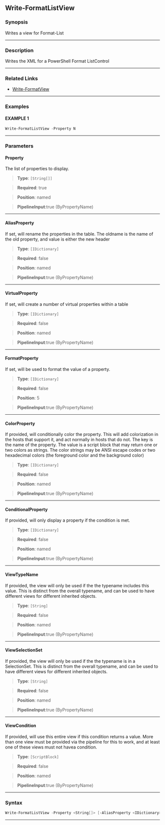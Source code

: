 
Write-FormatListView
--------------------
### Synopsis
Writes a view for Format-List

---
### Description

Writes the XML for a PowerShell Format ListControl

---
### Related Links
* [Write-FormatView](Write-FormatView.md)



---
### Examples
#### EXAMPLE 1
```PowerShell
Write-FormatListView -Property N
```

---
### Parameters
#### **Property**

The list of properties to display.



> **Type**: ```[String[]]```

> **Required**: true

> **Position**: named

> **PipelineInput**:true (ByPropertyName)



---
#### **AliasProperty**

If set, will rename the properties in the table.
The oldname is the name of the old property, and value is either the new header



> **Type**: ```[IDictionary]```

> **Required**: false

> **Position**: named

> **PipelineInput**:true (ByPropertyName)



---
#### **VirtualProperty**

If set, will create a number of virtual properties within a table



> **Type**: ```[IDictionary]```

> **Required**: false

> **Position**: named

> **PipelineInput**:true (ByPropertyName)



---
#### **FormatProperty**

If set, will be used to format the value of a property.



> **Type**: ```[IDictionary]```

> **Required**: false

> **Position**: 5

> **PipelineInput**:true (ByPropertyName)



---
#### **ColorProperty**

If provided, will conditionally color the property.
This will add colorization in the hosts that support it, and act normally in hosts that do not.
The key is the name of the property.  The value is a script block that may return one or two colors as strings.
The color strings may be ANSI escape codes or two hexadecimal colors (the foreground color and the background color)



> **Type**: ```[IDictionary]```

> **Required**: false

> **Position**: named

> **PipelineInput**:true (ByPropertyName)



---
#### **ConditionalProperty**

If provided, will only display a property if the condition is met.



> **Type**: ```[IDictionary]```

> **Required**: false

> **Position**: named

> **PipelineInput**:true (ByPropertyName)



---
#### **ViewTypeName**

If provided, the view will only be used if the the typename includes this value.
This is distinct from the overall typename, and can be used to have different views for different inherited objects.



> **Type**: ```[String]```

> **Required**: false

> **Position**: named

> **PipelineInput**:true (ByPropertyName)



---
#### **ViewSelectionSet**

If provided, the view will only be used if the the typename is in a SelectionSet.
This is distinct from the overall typename, and can be used to have different views for different inherited objects.



> **Type**: ```[String]```

> **Required**: false

> **Position**: named

> **PipelineInput**:true (ByPropertyName)



---
#### **ViewCondition**

If provided, will use this entire view if this condition returns a value.
More than one view must be provided via the pipeline for this to work,
and at least one of these views must not havea condition.



> **Type**: ```[ScriptBlock]```

> **Required**: false

> **Position**: named

> **PipelineInput**:true (ByPropertyName)



---
### Syntax
```PowerShell
Write-FormatListView -Property <String[]> [-AliasProperty <IDictionary>] [-VirtualProperty <IDictionary>] [[-FormatProperty] <IDictionary>] [-ColorProperty <IDictionary>] [-ConditionalProperty <IDictionary>] [-ViewTypeName <String>] [-ViewSelectionSet <String>] [-ViewCondition <ScriptBlock>] [<CommonParameters>]
```
---


